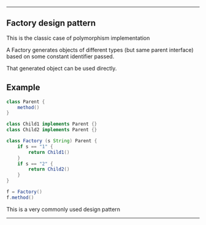 
---

## Factory design pattern

This is the classic case of polymorphism implementation

A Factory generates objects of different types (but same parent interface) based on some constant identifier passed.

That generated object can be used directly.

## Example

```java
class Parent {
    method()
}

class Child1 implements Parent {}
class Child2 implements Parent {}

class Factory (s String) Parent {
    if s == "1" {
        return Child1()
    }
    if s == "2" {
        return Child2()
    }
}

f = Factory()
f.method()
```

This is a very commonly used design pattern

---
